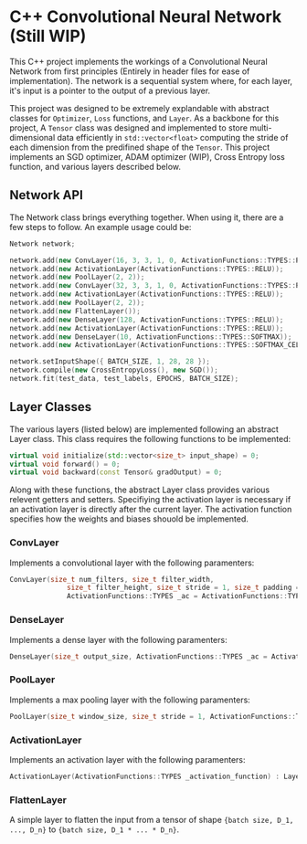 # C++ Convolutional Neural Network (Still WIP)
This C++ project implements the workings of a Convolutional Neural Network from first principles (Entirely in header files for ease of implementation).
The network is a sequential system where, for each layer, it's input is a pointer to the output of a previous layer. 

This project was designed to be extremely explandable with abstract classes for `Optimizer`, `Loss` functions, and `Layer`. As a backbone for this project, 
A `Tensor` class was designed and implemented to store multi-dimensional data efficiently in `std::vector<float>` computing the stride of each dimension from 
the predifined shape of the `Tensor`. 
This project implements an SGD optimizer, ADAM optimizer (WIP), Cross Entropy loss function, and various layers described below. 

## Network API

The Network class brings everything together. When using it, there are a few steps to follow. An example usage could be: 
```cpp
Network network;

network.add(new ConvLayer(16, 3, 3, 1, 0, ActivationFunctions::TYPES::RELU));
network.add(new ActivationLayer(ActivationFunctions::TYPES::RELU));
network.add(new PoolLayer(2, 2));
network.add(new ConvLayer(32, 3, 3, 1, 0, ActivationFunctions::TYPES::RELU));
network.add(new ActivationLayer(ActivationFunctions::TYPES::RELU));
network.add(new PoolLayer(2, 2));
network.add(new FlattenLayer());
network.add(new DenseLayer(128, ActivationFunctions::TYPES::RELU));
network.add(new ActivationLayer(ActivationFunctions::TYPES::RELU));
network.add(new DenseLayer(10, ActivationFunctions::TYPES::SOFTMAX));
network.add(new ActivationLayer(ActivationFunctions::TYPES::SOFTMAX_CEL));

network.setInputShape({ BATCH_SIZE, 1, 28, 28 });
network.compile(new CrossEntropyLoss(), new SGD());
network.fit(test_data, test_labels, EPOCHS, BATCH_SIZE);
```

## Layer Classes

The various layers (listed below) are implemented following an abstract Layer class. This class requires the following functions to be implemented: 
```cpp
virtual void initialize(std::vector<size_t> input_shape) = 0;
virtual void forward() = 0;
virtual void backward(const Tensor& gradOutput) = 0;
```
Along with these functions, the abstract Layer class provides various relevent getters and setters. 
Specifiying the activation layer is necessary if an activation layer is directly after the current layer. 
The activation function specifies how the weights and biases shouold be implemented. 

### ConvLayer

Implements a convolutional layer with the following paramenters:
```cpp
ConvLayer(size_t num_filters, size_t filter_width, 
			  size_t filter_height, size_t stride = 1, size_t padding = 0, 
			  ActivationFunctions::TYPES _ac = ActivationFunctions::TYPES::NONE)
```


### DenseLayer

Implements a dense layer with the following paramenters:
```cpp
DenseLayer(size_t output_size, ActivationFunctions::TYPES _ac = ActivationFunctions::TYPES::NONE)
```

### PoolLayer

Implements a max pooling layer with the following paramenters:
```cpp
PoolLayer(size_t window_size, size_t stride = 1, ActivationFunctions::TYPES _ac = ActivationFunctions::TYPES::NONE)
```

### ActivationLayer

Implements an activation layer with the following paramenters:
```cpp
ActivationLayer(ActivationFunctions::TYPES _activation_function) : Layer(_activation_function) {}
```

### FlattenLayer

A simple layer to flatten the input from a tensor of shape `{batch size, D_1, ..., D_n}` to `{batch size, D_1 * ... * D_n}`.  

